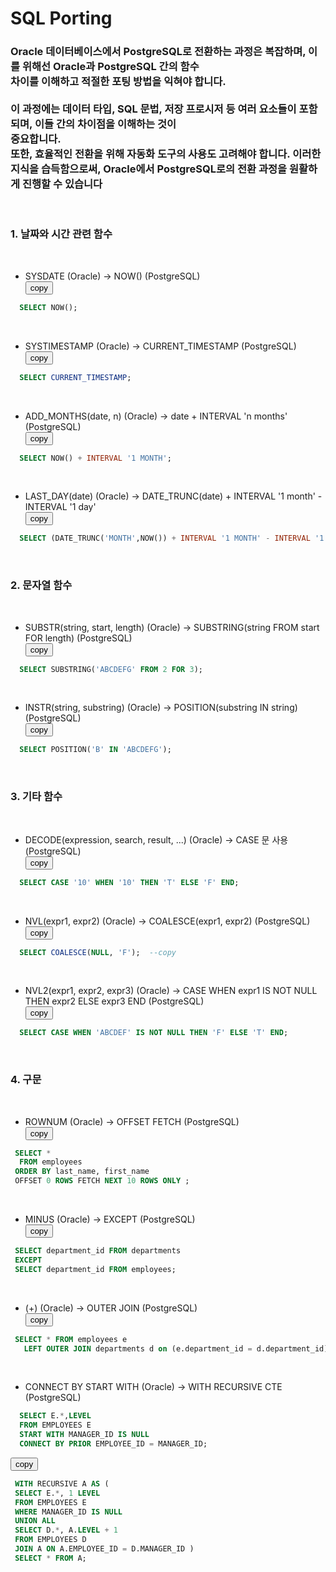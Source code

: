 # SQL Porting

### Oracle 데이터베이스에서 PostgreSQL로 전환하는 과정은 복잡하며, 이를 위해선 Oracle과 PostgreSQL 간의 함수 <br>차이를 이해하고 적절한 포팅 방법을 익혀야 합니다. <br><br>이 과정에는 데이터 타입, SQL 문법, 저장 프로시저 등 여러 요소들이 포함되며, 이들 간의 차이점을 이해하는 것이<br> 중요합니다. <br>또한, 효율적인 전환을 위해 자동화 도구의 사용도 고려해야 합니다. 이러한 지식을 습득함으로써, Oracle에서 PostgreSQL로의 전환 과정을 원활하게 진행할 수 있습니다   
&nbsp;&nbsp;&nbsp;&nbsp;&nbsp;
 
### 1. 날짜와 시간 관련 함수

&nbsp;
* SYSDATE (Oracle) -> NOW() (PostgreSQL)   
<button onclick="copyCode(0)">copy</button>
```sql
  SELECT NOW();
```

&nbsp;
* SYSTIMESTAMP (Oracle) -> CURRENT_TIMESTAMP (PostgreSQL)  
<button onclick="copyCode(1)">copy</button>
```sql 
  SELECT CURRENT_TIMESTAMP;
```

&nbsp;
* ADD_MONTHS(date, n) (Oracle) -> date + INTERVAL 'n months' (PostgreSQL)  
<button onclick="copyCode(2)">copy</button>
```sql 
  SELECT NOW() + INTERVAL '1 MONTH';
```

&nbsp;
* LAST_DAY(date) (Oracle) -> DATE_TRUNC(date) + INTERVAL '1 month' - INTERVAL '1 day'   
<button onclick="copyCode(3)">copy</button>
```sql 
  SELECT (DATE_TRUNC('MONTH',NOW()) + INTERVAL '1 MONTH' - INTERVAL '1 DAY')::DATE;
```

&nbsp;&nbsp;&nbsp;
### 2. 문자열 함수

&nbsp;
* SUBSTR(string, start, length) (Oracle) -> SUBSTRING(string FROM start FOR length) (PostgreSQL)   
<button onclick="copyCode(4)">copy</button>
```sql 
  SELECT SUBSTRING('ABCDEFG' FROM 2 FOR 3);
```

&nbsp;
* INSTR(string, substring) (Oracle) -> POSITION(substring IN string) (PostgreSQL)  
<button onclick="copyCode(5)">copy</button>
```sql 
  SELECT POSITION('B' IN 'ABCDEFG');
```

&nbsp;&nbsp;&nbsp;
### 3. 기타 함수

&nbsp;
* DECODE(expression, search, result, ...) (Oracle) -> CASE 문 사용 (PostgreSQL)   
<button onclick="copyCode(6)">copy</button>
```sql 
  SELECT CASE '10' WHEN '10' THEN 'T' ELSE 'F' END;
```

&nbsp;
* NVL(expr1, expr2) (Oracle) -> COALESCE(expr1, expr2) (PostgreSQL)   
<button onclick="copyCode(7)">copy</button>
```sql 
  SELECT COALESCE(NULL, 'F');  --copy 
```

&nbsp;
* NVL2(expr1, expr2, expr3) (Oracle) -> CASE WHEN expr1 IS NOT NULL THEN expr2 ELSE expr3 END (PostgreSQL)  
<button onclick="copyCode(8)">copy</button>
```sql 
  SELECT CASE WHEN 'ABCDEF' IS NOT NULL THEN 'F' ELSE 'T' END;
```

&nbsp;&nbsp;&nbsp;
### 4. 구문

&nbsp;
* ROWNUM (Oracle) -> OFFSET FETCH (PostgreSQL)  
<button onclick="copyCode(9)">copy</button>
```sql 
 SELECT *                                                 
  FROM employees
 ORDER BY last_name, first_name 
 OFFSET 0 ROWS FETCH NEXT 10 ROWS ONLY ;
```

&nbsp;
* MINUS (Oracle) -> EXCEPT (PostgreSQL)   
<button onclick="copyCode(10)">copy</button>
```sql 
 SELECT department_id FROM departments
 EXCEPT
 SELECT department_id FROM employees;
```

&nbsp;
* (+) (Oracle) -> OUTER JOIN (PostgreSQL)  
<button onclick="copyCode(11)">copy</button>
```sql 
 SELECT * FROM employees e
   LEFT OUTER JOIN departments d on (e.department_id = d.department_id);
```

&nbsp;
* CONNECT BY START WITH (Oracle) -> WITH RECURSIVE CTE (PostgreSQL)
```sql 
  SELECT E.*,LEVEL
  FROM EMPLOYEES E
  START WITH MANAGER_ID IS NULL
  CONNECT BY PRIOR EMPLOYEE_ID = MANAGER_ID;
```
<button onclick="copyCode(13)">copy</button>
```sql 
 WITH RECURSIVE A AS ( 
 SELECT E.*, 1 LEVEL
 FROM EMPLOYEES E
 WHERE MANAGER_ID IS NULL
 UNION ALL
 SELECT D.*, A.LEVEL + 1
 FROM EMPLOYEES D
 JOIN A ON A.EMPLOYEE_ID = D.MANAGER_ID )
 SELECT * FROM A;
```
